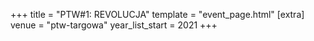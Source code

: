 +++
title = "PTW#1: REVOLUCJA"
template = "event_page.html"
[extra]
venue = "ptw-targowa"
year_list_start = 2021
+++
